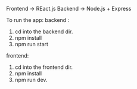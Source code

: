 Frontend -> REact.js
Backend -> Node.js + Express

To run the app:
backend :
1. cd into the backend dir.
2. npm install
3. npm run start

frontend: 
1. cd into the frontend dir.
2. npm install
3. npm run dev.



